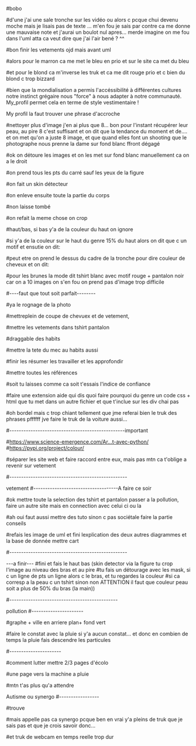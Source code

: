 #bobo

#d'une j'ai une sale tronche sur les vidéo ou alors c pcque chui devenu moche mais je lisais pas de texte ... m'en fou je sais par contre ca me donne une mauvaise note et j'aurai un boulot nul apres... merde imagine on me fou dans l'uml atta ca veut dire que j'ai l'air bené ? ^^

#bon finir les vetements ojd mais avant uml


#alors pour le marron ca me met le bleu en prio et sur le site ca met du bleu

#et pour le blond ca m'inverse les truk et ca me dit rouge prio et c bien du blond c trop bizzard

#bien que la mondialisation a permis l'accéssibilité à différentes cultures notre instinct grégaire nous "force" à nous adapter à notre communauté. My_profil permet cela en terme de style vestimentaire !

My profil la faut trouver une phrase d'accroche


#nettoyer plus d'image j'en ai plus que 8... bon pour l'instant récupérer leur peau, au pire 8 c'est suffisant et on dit que la tendance du moment et de.... et on met qu'on a juste 8 image, et que quand elles font un shooting que le photographe nous prenne la dame sur fond blanc ffront dégagé

#ok on détoure les images et on les met sur fond blanc manuellement ca on a le droit

#on prend tous les pts du carré sauf les yeux de la figure

#on fait un skin détecteur

#on enleve ensuite toute la partie du corps

#non laisse tombé

#on refait la meme chose on crop

#haut/bas, si bas y'a de la couleur du haut on ignore

#si y'a de la couleur sur le haut du genre 15% du haut alors on dit que c un motif et ensutie on dit:

#peut etre on prend le dessus du cadre de la tronche pour dire couleur de cheveux et on dit:

#pour les brunes la mode dit tshirt blanc avec motif rouge + pantalon noir car on a 10 images on s'en fou on prend pas d'image trop difficile



#----faut que tout soit parfait--------

#ya le rognage de la photo 

#mettreplein de coupe de chevuex et de vetement,

#mettre les vetements dans tshirt pantalon

#draggable des habits 

#mettre la tete du mec au habits aussi

#finir les résumer les travailler et les approfondir

#mettre toutes les références

#soit tu laisses comme ca soit t'essais l'indice de confiance

#faire une extension aide qui dis quoi faire pourquoi du genre un code css + html que tu met dans un autre fichier et que t'inclue sur les div chai pas

#oh bordel mais c trop chiant tellement que jme referai bien le truk des phrases pffffff jve faire le truk de la voiture aussi...

#-------------------------------------------------important

#https://www.science-emergence.com/Ar...t-avec-python/ #https://pypi.org/project/colour/

#séparer les site web et faire raccord entre eux, mais pas mtn ca t'oblige a revenir sur vetement

#--------------------------------------------------

vetement
#------------------------------------A faire ce soir

#ok mettre toute la selection des tshirt et pantalon passer a la pollution, faire un autre site mais en connection avec celui ci ou la

#ah oui faut aussi mettre des tuto sinon c pas sociétale faire la partie conseils

#refais les image de uml et fini lexplication des deux autres diagrammes et la base de donnée mettre cart

#--------------------------------------------------

---a finir--- #fini et fais le haut bas (skin detector via la figure tu crop l'image au niveau des bras et au pire #tu fais un détourage avec les mask, si c un ligne de pts un ligne alors c le bras, et tu regardes la couleur #si ca corresp a la peau c un tshirt sinon non ATTENTION il faut que couleur peau soit a plus de 50% du bras (la main))

#----------------------------------------------

pollution
#----------------------

#graphe + ville en arriere plan+ fond vert

#faire le constat avec la pluie si y'a aucun constat... et donc en combien de temps la pluie fais descendre les particules

#----------------------

#comment lutter mettre 2/3 pages d'écolo

#une page vers la machine a pluie

#mtn t'as plus qu'a attendre

Autisme ou synergo
#-----------------

#trouve

#mais appelle pas ca synergo pcque ben en vrai y'a pleins de truk que je sais pas et que je crois savoir donc...

#et truk de webcam en temps reelle trop dur
